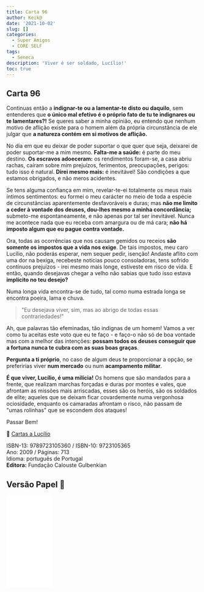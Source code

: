 ```yaml
---
title: Carta 96
author: Keik@
date: '2021-10-02'
slug: []
categories:
  - Super Amigos
  - CORE SELF
tags:
  - Seneca
description: 'Viver é ser soldado, Lucílio!'
toc: true
---
```


## Carta 96

Continuas então a **indignar-te ou a lamentar-te disto ou daquilo**, sem entenderes que **o único mal efetivo é o próprio fato de tu te indignares ou te lamentares?!** Se queres saber a minha opinião, eu entendo que nenhum motivo de aflição existe para o homem além da própria circunstância de ele julgar que **a natureza contém em si motivos de aflição.** 

No dia em que eu deixar de poder suportar o que quer que seja, deixarei de poder suportar-me a mim mesmo. **Falta-me a saúde:** é parte do meu destino. **Os escravos adoeceram:** os rendimentos foram-se, a casa abriu rachas, caíram sobre mim prejuízos, ferimentos, preocupações, perigos: tudo isso é natural. **Direi mesmo mais:** é inevitável! São condições a que estamos obrigados, e não meros acidentes. 

Se tens alguma confiança em mim, revelar-te-ei totalmente os meus mais íntimos sentimentos: eu formei o meu carácter no meio de toda a espécie de circunstâncias aparentemente desfavoráveis e duras; mas **não me limito a ceder à vontade dos deuses, dou-lhes mesmo a minha concordância;** submeto-me espontaneamente, e não apenas por tal ser inevitável. Nunca me acontece nada que eu receba com amargura ou de má cara; **não há imposto algum que eu pague contra vontade.** 

Ora, todas as ocorrências que nos causam gemidos ou receios **são somente os impostos que a vida nos exige**. De tais impostos, meu caro Lucílio, não poderás esperar, nem sequer pedir, isenção! Andaste aflito com uma dor na bexiga, recebeste notícias pouco consoladoras, tens sofrido contínuos prejuízos - irei mesmo mais longe, estiveste em risco de vida. E então, quando desejavas chegar a velho não sabias que tudo isso estava **implícito no teu desejo?** 

Numa longa vida encontra-se de tudo, tal como numa estrada longa se encontra poeira, lama e chuva. 

> "Eu desejava viver, sim, mas ao abrigo de todas essas contrariedades!" 

Ah, que palavras tão efeminadas, tão indignas de um homem! Vamos a ver como tu aceitas este voto que eu te faço - e faço-o não só de boa vontade mas com a melhor das intenções: **possam todos os deuses conseguir que a fortuna nunca te cubra com as suas boas graças**. 

**Pergunta a ti próprio**, no caso de algum deus te proporcionar a opção, se preferirias viver **num mercado** ou num **acampamento militar**. 

**É que viver, Lucílio, é uma milícia!** Os homens que são mandados para a frente, que realizam marchas forçadas e duras por montes e vales, que afrontam as missões mais arriscadas, esses são os heróis, são os soldados de elite; aqueles que se deixam ficar covardemente numa vergonhosa ociosidade, enquanto os camaradas afrontam o risco, não passam de "umas rolinhas" que se escondem dos ataques!

Passar Bem!

:book: [Cartas a Lucílio](https://www.skoob.com.br/cartas-a-lucilio-37684ed41245.html)

ISBN-13: 9789723105360 / ISBN-10: 9723105365  
Ano: 2009 / Páginas: 713  
Idioma: português de Portugal   
**Editora:** Fundação Calouste Gulbenkian

## Versão Papel :book:

<iframe style="width:120px;height:240px;" marginwidth="0" marginheight="0" scrolling="no" frameborder="0" src="//ws-na.amazon-adsystem.com/widgets/q?ServiceVersion=20070822&OneJS=1&Operation=GetAdHtml&MarketPlace=BR&source=ac&ref=tf_til&ad_type=product_link&tracking_id=mundodekeika-20&marketplace=amazon&amp;region=BR&placement=9723105365&asins=9723105365&linkId=fb8dc16224bc0c2b7943ec769c5b5905&show_border=true&link_opens_in_new_window=true&price_color=333333&title_color=0066c0&bg_color=ffffff">
    </iframe>

